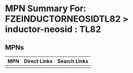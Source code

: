



# MPN Summary For: FZEINDUCTORNEOSIDTL82 > inductor-neosid : TL82

## MPNs
  

|MPN|Direct Links|Search Links|
| :--- | :--- | :--- |
||||
